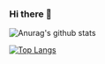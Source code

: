 ### Hi there 👋

![Anurag's github stats](https://github-readme-stats.vercel.app/api?username=Sunshine-ki&show_icons=true&theme=react)

[![Top Langs](https://github-readme-stats.vercel.app/api/top-langs/?username=Sunshine-ki)](https://github.com/anuraghazra/github-readme-stats)
